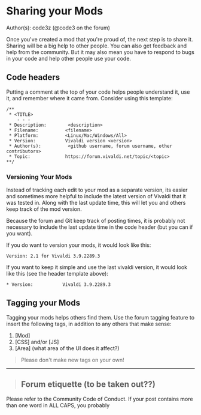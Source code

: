# Sharing your Mods
Author(s): code3z (@code3 on the forum)

Once you've created a mod that you're proud of, the next step is to share it. Sharing will be a big help to other people. You can also get feedback and help from the community. But it may also mean you have to respond to bugs in your code and help other people use your code.


## Code headers

Putting a comment at the top of your code helps people understand it, use it, and remember where it came from. Consider using this template:
```
/**
 * <TITLE>
	- - -   
 * Description:        <description>
 * Filename:          <filename>
 * Platform:          <Linux/Mac/Windows/All>
 * Version:           Vivaldi version <version>
 * Author(s):          <github username, forum username, other contributors>
 * Topic:             https://forum.vivaldi.net/topic/<topic>
**/
```

### Versioning Your Mods

Instead of tracking each edit to your mod as a separate version, its easier and sometimes more helpful to include the latest version of Vivaldi that it was tested in. Along with the last update time, this will let you and others keep track of the mod version.

Because the forum and Git keep track of posting times, it is probably not necessary to include the last update time in the code header (but you can if you want).

If you do want to version your mods, it would look like this:
```
Version: 2.1 for Vivaldi 3.9.2289.3
```

If you want to keep it simple and use the last vivaldi version, it would look like this (see the header template above):
```
* Version:           Vivaldi 3.9.2289.3
```

## Tagging your Mods

Tagging your mods helps others find them. Use the forum tagging feature to insert the following tags, in addition to any others that make sense:
 1. [Mod]
 2. [CSS] and/or [JS]
 3. [Area] (what area of the UI does it affect?)

> Please don't make new tags on your own!

---

> ## Forum etiquette (to be taken out??)
Please refer to the Community Code of Conduct. If your post contains more than one word in ALL CAPS, you probably

